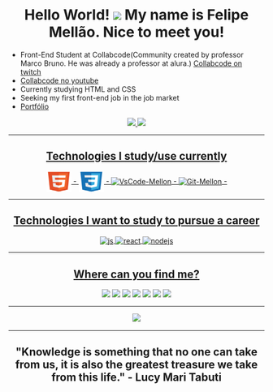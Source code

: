 <h1 align="center">Hello World! <img src="https://raw.githubusercontent.com/kaueMarques/kaueMarques/master/hi.gif" width="30px"> My name is Felipe Mellão. Nice to meet you!</h1>

- Front-End Student at Collabcode(Community created by professor Marco Bruno. He was already a professor at alura.) [Collabcode on twitch](https://www.twitch.tv/marcobrunodev)
- [Collabcode no youtube](https://www.youtube.com/c/MarcoBrunoDev)
- Currently studying HTML and CSS
- Seeking my first front-end job in the job market
- [Portfólio](http://felipecastellimellao.epizy.com/?i=1)

<div align="center">
  <a href="https://github.com/mellonfive">
  <img height="180em" src="https://github-readme-stats.vercel.app/api?username=mellonfive&show_icons=true&theme=vision-friendly-dark&include_all_commits=true&count_private=true"/>
  <img height="180em" src="https://github-readme-stats.vercel.app/api/top-langs/?username=mellonfive&layout=compact&langs_count=7&theme=vision-friendly-dark"/>
</div>
  
  <hr>
  
  <h2 align="center">Technologies I study/use currently</h2>
<div align="center">
      <img align="center" alt="HTML-Mellon" height="40" width="50" src="https://raw.githubusercontent.com/devicons/devicon/master/icons/html5/html5-original.svg"> -
    <img align="center" alt="CSS-Mellon" height="40" width="50" src="https://raw.githubusercontent.com/devicons/devicon/master/icons/css3/css3-original.svg"> -
    <img align="center" alt="VsCode-Mellon" height="40" width="50" src="https://cdn.jsdelivr.net/gh/devicons/devicon/icons/vscode/vscode-original.svg"> -
    <img align="center" alt="Git-Mellon" height="40" width="50" src="https://cdn.jsdelivr.net/gh/devicons/devicon/icons/git/git-original.svg"> - 
</div>

 <hr>
  
  <h2 align="center">Technologies I want to study to pursue a career</h2>
<div align="center">
  <img align="center" alt="js" src="https://img.shields.io/badge/JavaScript-F7DF1E?style=for-the-badge&logo=javascript&logoColor=black" />
  <img align="center" alt="react" src="https://img.shields.io/badge/React-20232A?style=for-the-badge&logo=react&logoColor=61DAFB" />
  <img align="center" alt="nodejs" src="https://img.shields.io/badge/Node.js-43853D?style=for-the-badge&logo=node.js&logoColor=white" />
</div>
  
  <hr>
  
  <h2 align="center">Where can you find me?</h2>
<div align="center">
    <a href="https://api.whatsapp.com/send?phone=5511941709741" target="_blank"><img src="https://img.shields.io/badge/WhatsApp-25D366?style=for-the-badge&logo=whatsapp&logoColor=white"></a>
    <a href="https://instagram.com/mellonfive" target="_blank"><img src="https://img.shields.io/badge/-Instagram-%23E4405F?style=for-the-badge&logo=instagram&logoColor=white" target="_blank"></a>
  <a href="mailto:felipe.mellao08@gmail.com"><img src="https://img.shields.io/badge/Gmail-D14836?style=for-the-badge&logo=gmail&logoColor=white" target="_blank"></a>
  <a href="https://www.facebook.com/felipe.castellimellao" target="_blank"><img src="https://img.shields.io/badge/Facebook-1877F2?style=for-the-badge&logo=facebook&logoColor=white"></a>
  <a href="https://www.linkedin.com/in/felipe-castelli-mell%C3%A3o-1a7a4497/" target="_blank"><img src="https://img.shields.io/badge/-LinkedIn-%230077B5?style=for-the-badge&logo=linkedin&logoColor=white" target="_blank"></a>
  <a href="https://discord.com/channels/@me" target="_blank"><img src="https://img.shields.io/badge/-discord-%230077B5?style=for-the-badge&logo=discord&logoColor=white" target="_blank"></a>
  <a href="https://medium.com/@felipe-mellao08" target="_blank"><img src="https://img.shields.io/badge/-medium-%230077B5?style=for-the-badge&logo=medium&logoColor=black" target="_blank"></a>
</div>
  
  <hr>
  
<div align="center">
  <img width="500em" src="https://github-readme-twitter-gazf.vercel.app/api?id=felipe_mellon08&layout=wide&show_reply=off&show_retweet=off" />
</div>
  
  <hr>
  
<h2 align="center"> "Knowledge is something that no one can take from us, it is also the greatest treasure we take from this life." - Lucy Mari Tabuti</h2>

